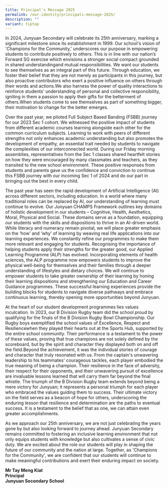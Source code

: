 ```yaml
---
title: Principal's Message 2025
permalink: /our-identity/principals-message-2025/
description: ""
variant: tiptap
---
```

<p>In 2024, Junyuan Secondary will celebrate its 25th anniversary, marking a significant milestone since its establishment in 1999. Our school's vision of 'Champions for the Community,' underscores our purpose in empowering students to contribute positively to others. This is in line with our nation’s Forward SG exercise which envisions a stronger social compact grounded in shared understandingand mutual responsibilities. We want our students to see themselves as an integral part of this future. Through education, we foster their belief that they are not merely as participants in this journey, but also proactive contributors who exert a positive influence on others through their words and actions.We also harness the power of quality interactions to reinforce students' understanding of personal and collective responsibility, igniting in them a passion to apply their gifts for the betterment of others.When students come to see themselves as part of something bigger, their motivation to change for the better emerges.</p><p>Over the past year, we piloted Full Subject Based Banding (FSBB) journey for our 2023 Sec 1 cohort. We witnessed the positive impact of students from different academic courses learning alongside each other for the common curriculum subjects. Learning to work with peers of different strengths not only enhances academic understanding but also promotes the development of empathy, an essential trait needed by students to navigate the complexities of our interconnected world. During our Friday morning assemblies, representatives from the Sec 1 classes shared heartfelt stories on how they were encouraged by many classmates and teachers, as they transited to the new school environment. These positive responses from students and parents gave us the confidence and conviction to continue this FSBB journey with our incoming Sec 1 of 2024 and do our part in bringing out the best in every child.</p><p>The past year has seen the rapid development of Artificial Intelligence (AI) across different sectors, including education. In a world where many traditional roles can be replaced by AI, our understanding of learning must continue to evolve. Our Junyuan CHAMPS Framework outlines key domains of holistic development in our students – Cognitive, Health, Aesthetics, Moral, Physical and Social. These domains serve as a foundation, equipping our students with the skills and dispositions to thrive in an AI-driven world. While literacy and numeracy remain pivotal, we will place greater emphasis on the ‘how’ and ‘why’ of learning by weaving real life applications into our learning experiences. We constantly refine our programmes to make them more relevant and engaging for students. Recognising the importance of helping students apply their strengths for the greater good, our Applied Learning Programme (ALP) has evolved. Incorporating elements of health sciences, the ALP programme now empowers students to improve the physical well-being for themselves and their families through a deeper understanding of lifestyles and dietary choices. We will continue to empower students to take greater ownership of their learning by honing their learning dispositions and strengthening our Education and Career Guidance programmes. These successful learning experiences provide the building blocks for students to navigate diverse pathways and embrace continuous learning, thereby opening more opportunities beyond Junyuan.</p><p>At the heart of our student development programmes lies values inculcation. In 2023, our B Division Rugby team did the school proud by qualifying for the finals of the B Division Rugby Bowl Championship. Our Rugby boys exemplified the school values of Excellence, Respect and Resiliencewhen they played their hearts out at the Sports Hub, supported by the entire school community. Their performance is a testament to the power of these values, proving that true champions are not solely defined by the scoreboard, but by the spirit and character they displayed both on and off the field.Beyond the achievement, it was the individual stories of courage and character that truly resonated with us. From the captain's unwavering leadership to his teammates' courageous tackles, each player embodied the true meaning of being a champion. Their resilience in the face of adversity, their respect for their opponents, and their unwavering pursuit of excellence are invaluable lessons learned that will carry them far beyond the final whistle. The triumph of the B Division Rugby team extends beyond being a mere victory for Junyuan; it represents a personal triumph for each player who embraced the values guiding them to success. Their ultimate victory on the field serves as a beacon of hope for others, underscoring the enduring lesson that resilience and determination are the paths to eventual success. It is a testament to the belief that as one, we can attain even greater accomplishments.</p><p>As we approach our 25th anniversary, we are not just celebrating the years gone by but also looking forward to journey ahead. Junyuan Secondary remains committed to fostering an inclusive learning environment that not only equips students with knowledge but also cultivates a sense of civic duty. We are excited about the role our students will play in shaping the future of our community and the nation at large. Together, as 'Champions for the Community', we are confident that our students will continue to make meaningful contributions and exert their enduring impact on society.</p><p><strong>Mr Tay Meng Kiat<br>Principal<br>Junyuan Secondary School</strong></p>